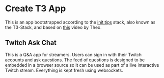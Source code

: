 # Create T3 App

This is an app bootstrapped according to the [init.tips](https://init.tips) stack, also known as the T3-Stack, and based on [this](https://www.youtube.com/watch?v=YAzzvhaRs6M&t=8246s) video by Theo.

## Twitch Ask Chat

This is a Q&A app for streamers. Users can sign in with their Twitch accounts and ask questions. The feed of questions is designed to be embedded in a browser source so it can be used as part of a live interactive Twitch stream. Everything is kept fresh using websockets.
